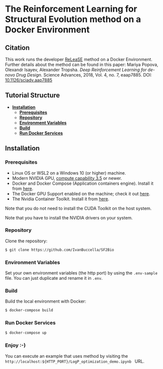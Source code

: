 # The Reinforcement Learning for Structural Evolution method on a Docker Environment

## Citation

This work runs the developer [ReLeaSE](https://github.com/isayev/ReLeaSE/) method on a Docker Environment. Further details about the method can be found in this paper: Mariya Popova, Olexandr Isayev, Alexander Tropsha. _Deep Reinforcement Learning for de-novo Drug Design_. Science Advances, 2018, Vol. 4, no. 7, eaap7885. DOI: [10.1126/sciadv.aap7885](http://dx.doi.org/10.1126/sciadv.aap7885)

## Tutorial Structure

- **[Installation](#installation)**
  - **[Prerequisites](#prerequisites)**
  - **[Repository](#repository)**
  - **[Environment Variables](#environment-variables)**
  - **[Build](#build)**
  - **[Run Docker Services](#run-docker-services)**

## Installation

### Prerequisites

- Linux OS or WSL2 on a Windows 10 (or higher) machine.
- Modern NVIDIA GPU, [compute capability 3.5](https://developer.nvidia.com/cuda-gpus) or newer.
- Docker and Docker Compose (Application containers engine). Install it from [here](https://www.docker.com).
- The Docker GPU Support enabled on the machine; check it out [here](https://docs.docker.com/compose/gpu-support/).
- The Nvidia Container Toolkit. Install it from [here](https://docs.nvidia.com/datacenter/cloud-native/container-toolkit/install-guide.html#install-guide).

Note that you do not need to install the CUDA Toolkit on the host system.

Note that you have to install the NVIDIA drivers on your system.

### Repository

Clone the repository:

```sh
$ git clone https://github.com/IvanBuccella/SF2Bio
```

### Environment Variables

Set your own environment variables (the http port) by using the `.env-sample` file. You can just duplicate and rename it in `.env`.

### Build

Build the local environment with Docker:

```sh
$ docker-compose build
```

### Run Docker Services

```sh
$ docker-compose up
```

### Enjoy :-)

You can execute an example that uses method by visiting the `http://localhost:${HTTP_PORT}/LogP_optimization_demo.ipynb ` URL.
